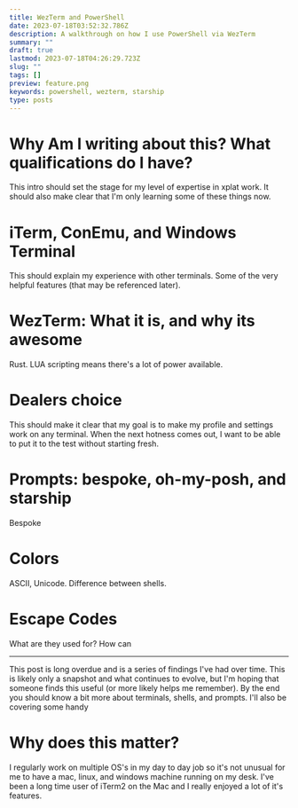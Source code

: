 ```yaml
---
title: WezTerm and PowerShell
date: 2023-07-18T03:52:32.786Z
description: A walkthrough on how I use PowerShell via WezTerm
summary: ""
draft: true
lastmod: 2023-07-18T04:26:29.723Z
slug: ""
tags: []
preview: feature.png
keywords: powershell, wezterm, starship
type: posts
---
```


# Why Am I writing about this? What qualifications do I have?
This intro should set the stage for my level of expertise in xplat work. It
should also make clear that I'm only learning some of these things now.

# iTerm, ConEmu, and Windows Terminal
This should explain my experience with other terminals. Some of the very helpful
features (that may be referenced later).

# WezTerm: What it is, and why its awesome
Rust. LUA scripting means there's a lot of power available.

# Dealers choice
This should make it clear that my goal is to make my profile and settings work
on any terminal. When the next hotness comes out, I want to be able to put it to
the test without starting fresh.

# Prompts: bespoke, oh-my-posh, and starship
Bespoke 

# Colors
ASCII, Unicode. Difference between shells.

# Escape Codes
What are they used for? How can 


---

This post is long overdue and is a series of findings I've had over time. This
is likely only a snapshot and what continues to evolve, but I'm hoping that
someone finds this useful (or more likely helps me remember). By the end you
should know a bit more about terminals, shells, and prompts. I'll also be
covering some handy 

# Why does this matter?

I regularly work on multiple OS's in my day to day job so it's not unusual for
me to have a mac, linux, and windows machine running on my desk. I've been a
long time user of iTerm2 on the Mac and I really enjoyed a lot of it's features.


